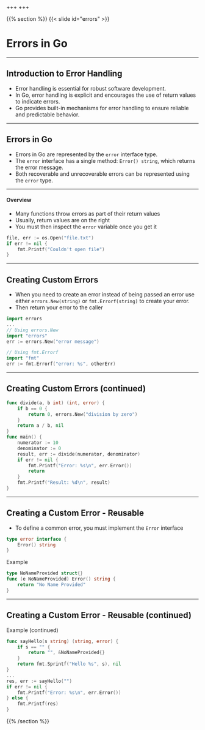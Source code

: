 +++
+++

{{% section %}}
{{< slide id="errors" >}}
# Errors in Go

---
## Introduction to Error Handling
- Error handling is essential for robust software development.
- In Go, error handling is explicit and encourages the use of return values to indicate errors.
- Go provides built-in mechanisms for error handling to ensure reliable and predictable behavior.

---
## Errors in Go
- Errors in Go are represented by the `error` interface type.
- The `error` interface has a single method: `Error() string`, which returns the error message.
- Both recoverable and unrecoverable errors can be represented using the `error` type.

---
#### Overview

- Many functions throw errors as part of their return values
- Usually, return values are on the right
- You must then inspect the `error` variable once you get it

```go
file, err := os.Open("file.txt")
if err != nil {
    fmt.Printf("Couldn't open file")
}
```
---

## Creating Custom Errors
- When you need to create an error instead of being passed an error use either `errors.New(string)` or `fmt.Errorf(string)` to create your error.
- Then return your error to the caller


```go
import errors
...
// Using errors.New
import "errors"
err := errors.New("error message")

// Using fmt.Errorf
import "fmt"
err := fmt.Errorf("error: %s", otherErr)
```

---
## Creating Custom Errors (continued)
```go
func divide(a, b int) (int, error) {
	if b == 0 {
		return 0, errors.New("division by zero")
	}
	return a / b, nil
}
func main() {
	numerator := 10
	denominator := 0
	result, err := divide(numerator, denominator)
	if err != nil {
		fmt.Printf("Error: %s\n", err.Error())
		return
	}
	fmt.Printf("Result: %d\n", result)
}
```
---
## Creating a Custom Error - Reusable
- To define a common error, you must implement the `Error` interface

```go
type error interface {
    Error() string
}
```
Example
```go
type NoNameProvided struct{}
func (e NoNameProvided) Error() string {
	return "No Name Provided"
}
```
---
## Creating a Custom Error - Reusable (continued)
Example (continued)
```go
func sayHello(s string) (string, error) {
	if s == "" {
		return "", &NoNameProvided{}
	}
	return fmt.Sprintf("Hello %s", s), nil
}
...
res, err := sayHello("")
if err != nil {
    fmt.Printf("Error: %s\n", err.Error())
} else {
    fmt.Printf(res)
}
```



{{% /section %}}